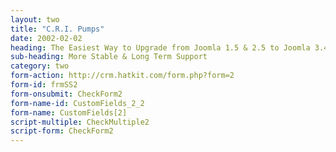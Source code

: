 ```yaml
---
layout: two
title: "C.R.I. Pumps"
date: 2002-02-02
heading: The Easiest Way to Upgrade from Joomla 1.5 & 2.5 to Joomla 3.4.6
sub-heading: More Stable & Long Term Support
category: two
form-action: http://crm.hatkit.com/form.php?form=2
form-id: frmSS2
form-onsubmit: CheckForm2
form-name-id: CustomFields_2_2
form-name: CustomFields[2]
script-multiple: CheckMultiple2
script-form: CheckForm2  
---
```

